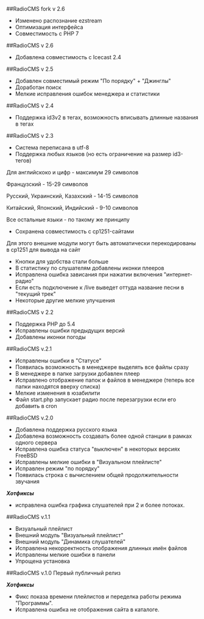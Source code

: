 ##RadioCMS fork v 2.6
- Изменено распознание ezstream
- Оптимизация интерфейса
- Совместимость с PHP 7

##RadioCMS v 2.6
- Добавлена совместимость с Icecast 2.4

##RadioCMS v 2.5
- Добавлен совместимый режим "По порядку" + "Джинглы"
- Доработан поиск
- Мелкие исправления ошибок менеджера и статистики

##RadioCMS v 2.4
- Поддержка id3v2 в тегах, возможность вписывать длинные названия в тегах

##RadioCMS v 2.3
- Система переписана в utf-8
- Поддержка любых языков (но есть ограничение на размер id3-тегов)

 Для английскоко и цифр - максимум 29 символов

 Французский - 15-29 символов

 Русский, Украинский, Казахский - 14-15 символов

 Китайский, Японский, Индийский - 9-10 символов

 Все остальные языки - по такому же принципу

- Сохранена совместимость с cp1251-сайтами

Для этого внешние модули могут быть автоматически перекодированы в cp1251 для вывода на сайт
- Кнопки для удобства стали больше
- В статистику по слушателям добавлены иконки плееров
- Исправлена ошибка зависания при нажатии включения "интернет-радио"
- Если есть подключение к /live выведет оттуда название песни в "текущий трек"
- Некоторые другие мелкие улучшения

##RadioCMS v 2.2
- Поддержка PHP до 5.4
- Исправлены ошибки предыдущих версий
- Добавлены иконки погоды

##RadioCMS v.2.1
- Исправлены ошибки в "Статусе"
- Появилась возможность в менеджере выделять все файлы сразу
- В менеджере в папке загрузки добавлен плеер
- Исправлено отображение папок и файлов в менеджере (теперь все папки находятся вверху списка)
- Мелкие изменения в юзабилити
- Файл start.php запускает радио после перезагрузки если его добавить в cron


##RadioCMS v.2.0
- Добавлена поддержка русского языка
- Добавлена возможность создавать более одной станции в рамках одного сервера
- Исправлена ошибка статуса "выключен" в некоторых версиях FreeBSD
- Исправлены мелкие ошибки в "Визуальном плейлисте"
- Исправлен режим "по порядку"
- Появилась строка с вычислением общей продолжительности звучания

**_Хотфиксы_**
- исправлена ошибка графика слушателей при 2 и более потоках.

##RadioCMS v.1.1
- Визуальный плейлист
- Внешний модуль "Визуальный плейлист"
- Внешний модуль "Динамика слушателей"
- Исправлена некорректность отображения длинных имён файлов
- Исправлены мелкие ошибки в панели
- Упрощена установка


##RadioCMS v.1.0
Первый публичный релиз

**_Хотфиксы_**
- Фикс показа времени плейлистов и переделка работы режима "Программы".
- Исправлена ошибка не отображения сайта в каталоге.